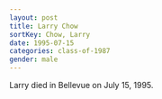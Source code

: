 ```yaml
---
layout: post
title: Larry Chow
sortKey: Chow, Larry
date: 1995-07-15
categories: class-of-1987
gender: male
---
```

Larry died in Bellevue on July 15, 1995.
